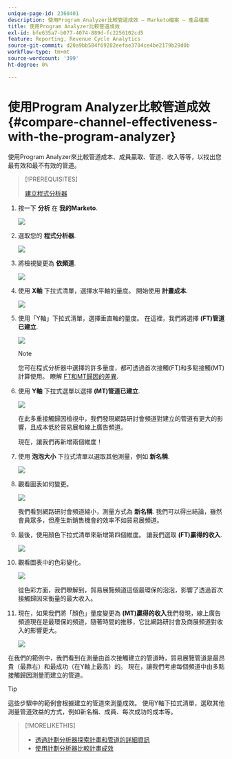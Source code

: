 ```yaml
---
unique-page-id: 2360401
description: 使用Program Analyzer比較管道成效 — Marketo檔案 — 產品檔案
title: 使用Program Analyzer比較管道成效
exl-id: bfe635a7-b077-4074-889d-fc2256102cd5
feature: Reporting, Revenue Cycle Analytics
source-git-commit: d20a9bb584f69282eefae3704ce4be2179b29d0b
workflow-type: tm+mt
source-wordcount: '399'
ht-degree: 0%

---
```


# 使用Program Analyzer比較管道成效 {#compare-channel-effectiveness-with-the-program-analyzer}

使用Program Analyzer來比較管道成本、成員贏取、管道、收入等等，以找出您最有效和最不有效的管道。

>[!PREREQUISITES]
>
>[建立程式分析器](/help/marketo/product-docs/reporting/revenue-cycle-analytics/program-analytics/create-a-program-analyzer.md)

1. 按一下 **分析** 在 **我的Marketo**.

   ![](assets/image2014-9-17-18-3a36-3a13.png)

1. 選取您的 **程式分析器**.

   ![](assets/image2014-9-17-18-3a36-3a40.png)

1. 將檢視變更為 **依頻道**.

   ![](assets/image2014-9-17-18-3a36-3a59.png)

1. 使用 **X軸** 下拉式清單，選擇水平軸的量度。 開始使用 **計畫成本**.

   ![](assets/image2014-9-17-18-3a37-3a7.png)

1. 使用「Y軸」下拉式清單，選擇垂直軸的量度。 在這裡，我們將選擇 **(FT)管道已建立**.

   ![](assets/image2014-9-17-18-3a37-3a50.png)

   >[!NOTE]
   >
   >您可在程式分析器中選擇的許多量度，都可透過首次接觸(FT)和多點接觸(MT)計算使用。 瞭解 [FT和MT歸因的差異](/help/marketo/product-docs/reporting/revenue-cycle-analytics/revenue-tools/attribution/understanding-attribution.md).

1. 使用 **Y軸** 下拉式選單以選擇 **(MT)管道已建立**.

   ![](assets/image2014-9-17-18-3a39-3a5.png)

   在此多重接觸歸因檢視中，我們發現網路研討會頻道對建立的管道有更大的影響，且成本低於貿易展和線上廣告頻道。

   現在，讓我們再新增兩個維度！

1. 使用 **泡泡大小** 下拉式清單以選取其他測量，例如 **新名稱**.

   ![](assets/image2014-9-17-18-3a39-3a36.png)

1. 觀看圖表如何變更。

   ![](assets/image2014-9-17-18-3a39-3a55.png)

   我們看到網路研討會頻道縮小，測量方式為 **新名稱**. 我們可以得出結論，雖然會員眾多，但產生新銷售機會的效率不如貿易展頻道。

1. 最後，使用顏色下拉式清單來新增第四個維度。 讓我們選取 **(FT)贏得的收入**.

   ![](assets/image2014-9-17-18-3a41-3a7.png)

1. 觀看圖表中的色彩變化。

   ![](assets/image2014-9-17-18-3a41-3a19.png)

   從色彩方面，我們瞭解到，貿易展覽頻道這個最環保的泡泡，影響了透過首次接觸歸因來衡量的最大收入。

1. 現在，如果我們將「顏色」量度變更為 **(MT)贏得的收入**&#x200B;我們發現，線上廣告頻道現在是最環保的頻道，隨著時間的推移，它比網路研討會及商展頻道對收入的影響更大。

   ![](assets/image2014-9-17-18-3a41-3a40.png)

在我們的範例中，我們看到在測量由首次接觸建立的管道時，貿易展覽管道是最昂貴（最靠右）和最成功（在Y軸上最高）的。 現在，讓我們考慮每個頻道中由多點接觸歸因測量而建立的管道。

>[!TIP]
>
>這些步驟中的範例會根據建立的管道來測量成效。 使用Y軸下拉式清單，選取其他測量管道效益的方式，例如新名稱、成員、每次成功的成本等。

>[!MORELIKETHIS]
>
>* [透過計劃分析器探索計畫和管道的詳細資訊](/help/marketo/product-docs/reporting/revenue-cycle-analytics/program-analytics/explore-program-and-channel-details-with-the-program-analyzer.md)
>* [使用計劃分析器比較計畫成效](/help/marketo/product-docs/reporting/revenue-cycle-analytics/program-analytics/compare-program-effectiveness-with-the-program-analyzer.md)
